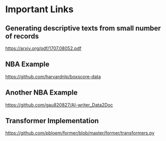 # Important Links

## Generating descriptive texts from small number of records
https://arxiv.org/pdf/1707.08052.pdf

## NBA Example
https://github.com/harvardnlp/boxscore-data

## Another NBA Example
https://github.com/gau820827/AI-writer_Data2Doc

## Transformer Implementation
https://github.com/pbloem/former/blob/master/former/transformers.py
